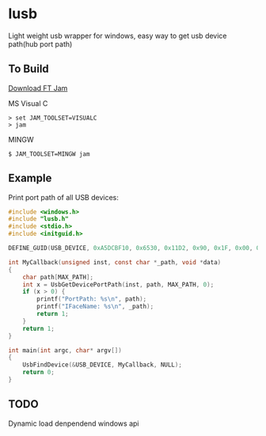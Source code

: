 lusb
====

Light weight usb wrapper for windows, easy way to get usb device path(hub port path)

## To Build

[Download FT Jam](http://freetype.org/jam/index.html#where-ftjam)

MS Visual C
```
> set JAM_TOOLSET=VISUALC
> jam
```

MINGW
```
$ JAM_TOOLSET=MINGW jam
```
## Example

Print port path of all USB devices:

```C
#include <windows.h>
#include "lusb.h"
#include <stdio.h>
#include <initguid.h>

DEFINE_GUID(USB_DEVICE, 0xA5DCBF10, 0x6530, 0x11D2, 0x90, 0x1F, 0x00, 0xC0, 0x4F, 0xB9, 0x51, 0xED);

int MyCallback(unsigned inst, const char *_path, void *data)
{
	char path[MAX_PATH];
	int x = UsbGetDevicePortPath(inst, path, MAX_PATH, 0);
	if (x > 0) {
		printf("PortPath: %s\n", path);
		printf("IFaceName: %s\n", _path);
		return 1;
	}
	return 1;
}

int main(int argc, char* argv[])
{
	UsbFindDevice(&USB_DEVICE, MyCallback, NULL);
	return 0;
}
```

## TODO
Dynamic load denpendend windows api
